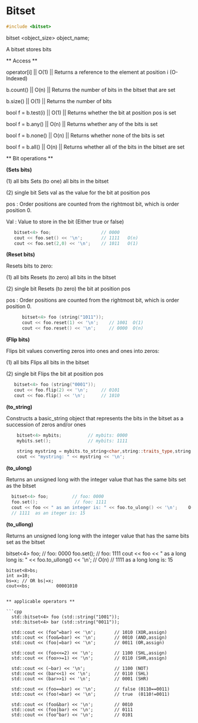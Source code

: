 # Bitset
```cpp
#include <bitset>
```
bitset <object_size> object_name;

A bitset stores bits

** Access **

operator[i]   || O(1) || Returns a reference to the element at position i  (O-Indexed)

b.count()     || O(n) || Returns the number of bits in the bitset that are set 

b.size()      || O(1) || Returns the number of bits

bool f = b.test(i)     || O(1) || Returns whether the bit at position pos is set

bool f = b.any()       || O(n) || Returns whether any of the bits is set

bool f = b.none()      || O(n) || Returns whether none of the bits is set

bool f = b.all()       || O(n) || Returns whether all of the bits in the bitset are set


** Bit operations **

**(Sets bits)**

(1) all bits Sets (to one) all bits in the bitset

(2) single bit Sets val as the value for the bit at position pos

pos : Order positions are counted from the rightmost bit, which is order position 0.

Val : Value to store in the bit (Either true or false)

```cpp
   bitset<4> foo;                   // 0000
   cout << foo.set() << '\n';       // 1111   O(n)
   cout << foo.set(2,0) << '\n';    // 1011   O(1)
```

**(Reset bits)**

Resets bits to zero:

(1) all bits Resets (to zero) all bits in the bitset

(2) single bit Resets (to zero) the bit at position pos

pos : Order positions are counted from the rightmost bit, which is order position 0.

```cpp
      bitset<4> foo (string("1011"));
      cout << foo.reset(1) << '\n';    // 1001  O(1)
      cout << foo.reset() << '\n';     // 0000  O(n)
```

**(Flip bits)**

Flips bit values converting zeros into ones and ones into zeros:

(1) all bits Flips all bits in the bitset

(2) single bit Flips the bit at position pos

```cpp
   bitset<4> foo (string("0001"));
   cout << foo.flip(2) << '\n';     // 0101
   cout << foo.flip() << '\n';      // 1010
```

**(to_string)**

Constructs a basic_string object that represents the bits in the bitset as a succession of zeros and/or ones

```cpp
    bitset<4> mybits;          // mybits: 0000
    mybits.set();              // mybits: 1111

    string mystring = mybits.to_string<char,string::traits_type,string::allocator_type>();  //  O(n)
    cout << "mystring: " << mystring << '\n';
```

**(to_ulong)**

Returns an unsigned long with the integer value that has the same bits set as the bitset

```cpp
  bitset<4> foo;         // foo: 0000
  foo.set();              // foo: 1111
  cout << foo << " as an integer is: " << foo.to_ulong() << '\n';    O(n)
  // 1111  as an iteger is: 15
```

**(to_ullong)**

Returns an unsigned long long with the integer value that has the same bits set as the bitset

  bitset<4> foo;         // foo: 0000
  foo.set();              // foo: 1111
  cout << foo << " as a long long is: " << foo.to_ullong() << '\n';   // O(n)
  // 1111  as a long long is: 15


    bitset<8>bs;
    int x=10;
    bs=x; // OR bs|=x;
    cout<<bs;          00001010
    
```
    
** applicable operators **

```cpp
  std::bitset<4> foo (std::string("1001"));
  std::bitset<4> bar (std::string("0011"));

  std::cout << (foo^=bar) << '\n';       // 1010 (XOR,assign)
  std::cout << (foo&=bar) << '\n';       // 0010 (AND,assign)
  std::cout << (foo|=bar) << '\n';       // 0011 (OR,assign)

  std::cout << (foo<<=2) << '\n';        // 1100 (SHL,assign)
  std::cout << (foo>>=1) << '\n';        // 0110 (SHR,assign)

  std::cout << (~bar) << '\n';           // 1100 (NOT)
  std::cout << (bar<<1) << '\n';         // 0110 (SHL)
  std::cout << (bar>>1) << '\n';         // 0001 (SHR)

  std::cout << (foo==bar) << '\n';       // false (0110==0011)
  std::cout << (foo!=bar) << '\n';       // true  (0110!=0011)

  std::cout << (foo&bar) << '\n';        // 0010
  std::cout << (foo|bar) << '\n';        // 0111
  std::cout << (foo^bar) << '\n';        // 0101
```
